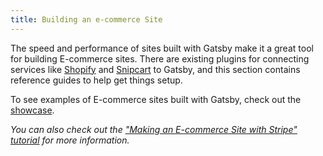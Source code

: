 ```yaml
---
title: Building an e-commerce Site
---
```


The speed and performance of sites built with Gatsby make it a great tool for building E-commerce sites. There are existing plugins for connecting services like [Shopify](/packages/gatsby-source-shopify/) and [Snipcart](/packages/gatsby-plugin-snipcart/) to Gatsby, and this section contains reference guides to help get things setup.

To see examples of E-commerce sites built with Gatsby, check out the [showcase](/showcase/?filters%5B0%5D=eCommerce).

<GuideList slug={props.slug} />

_You can also check out the ["Making an E-commerce Site with Stripe" tutorial](/tutorial/ecommerce-tutorial/) for more information._
